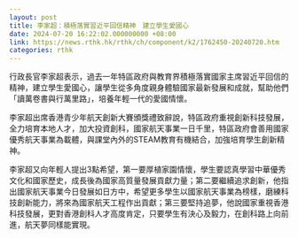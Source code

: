 ```yaml
---
layout: post
title: 李家超：積極落實習近平回信精神　建立學生愛國心
date: 2024-07-20 16:22:02.000000000 +08:00
link: https://news.rthk.hk/rthk/ch/component/k2/1762450-20240720.htm
categories: rthk
---
```


行政長官李家超表示，過去一年特區政府與教育界積極落實國家主席習近平回信的精神，建立學生愛國心，讓學生從多角度親身體驗國家最新發展和成就，幫助他們「讀萬卷書與行萬里路」，培養年輕一代的愛國情懷。

李家超出席香港青少年航天創新大賽頒獎禮致辭說，特區政府重視創新科技發展，全力培育本地人才，加大投資創科，國家航天事業一日千里，特區政府會善用國家優秀航天事業為載體，與課堂內外的STEAM教育有機結合，加強培育學生創新精神。

李家超又向年輕人提出3點希望，第一要厚植家園情懷，學生要認真學習中華優秀文化和國家歷史，成長後為國家高質量發展貢獻力量；第二要繼續追求創新，他指出國家航天事業今日發展如日方中，希望更多學生以國家航天事業為榜樣，磨練科技創新能力，將來為國家航天工程作出貢獻；第三要堅持追夢，他說國家重視香港科技發展，更對香港創科人才高度肯定，只要學生有決心及毅力，在創科路上向前進，航天夢同樣能實現。
